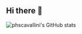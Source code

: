 ## Hi there 👋

![phscavallini's GitHub stats](https://github-readme-stats.vercel.app/api?username=phscavallini&show_icons=true&theme=shadow_red)
